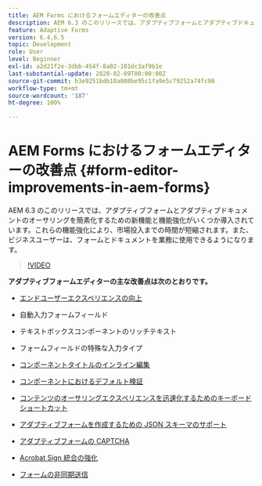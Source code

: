 ```yaml
---
title: AEM Forms におけるフォームエディターの改善点
description: AEM 6.3 のこのリリースでは、アダプティブフォームとアダプティブドキュメントのオーサリングを簡素化するための新機能と機能強化がいくつか導入されています。これらの機能強化により、市場投入までの時間が短縮されます。また、ビジネスユーザーは、フォームとドキュメントを業務に使用できるようになります。
feature: Adaptive Forms
version: 6.4,6.5
topic: Development
role: User
level: Beginner
exl-id: a2d21f2e-3dbb-454f-8a02-101dc3af9b1e
last-substantial-update: 2020-02-09T00:00:00Z
source-git-commit: b3e9251bdb18a008be95c1fa9e5c79252a74fc98
workflow-type: tm+mt
source-wordcount: '187'
ht-degree: 100%

---
```


# AEM Forms におけるフォームエディターの改善点 {#form-editor-improvements-in-aem-forms}

AEM 6.3 のこのリリースでは、アダプティブフォームとアダプティブドキュメントのオーサリングを簡素化するための新機能と機能強化がいくつか導入されています。これらの機能強化により、市場投入までの時間が短縮されます。また、ビジネスユーザーは、フォームとドキュメントを業務に使用できるようになります。

>[!VIDEO](https://video.tv.adobe.com/v/19500?quality=12&learn=on)

**アダプティブフォームエディターの主な改善点は次のとおりです。**

* [エンドユーザーエクスペリエンスの向上](https://helpx.adobe.com/jp/aem-forms/6-3/introduction-forms-authoring.html)

* 自動入力フォームフィールド
* テキストボックスコンポーネントのリッチテキスト
* フォームフィールドの特殊な入力タイプ

* [コンポーネントタイトルのインライン編集](https://helpx.adobe.com/jp/aem-forms/6-3/introduction-forms-authoring.html)
* [コンポーネントにおけるデフォルト検証](https://helpx.adobe.com/jp/aem-forms/6-3/introduction-forms-authoring.html)
* [コンテンツのオーサリングエクスペリエンスを迅速化するためのキーボードショートカット](https://helpx.adobe.com/jp/aem-forms/6-3/keyboard-shortcuts.html#AdaptiveFormEditor)
* [アダプティブフォームを作成するための JSON スキーマのサポート](https://helpx.adobe.com/jp/aem-forms/6-3/adaptive-form-json-schema-form-model.html)
* [アダプティブフォームの CAPTCHA](https://helpx.adobe.com/jp/aem-forms/6-3/captcha-adaptive-forms.html)
* [Acrobat Sign 統合の強化](https://helpx.adobe.com/jp/aem-forms/6-3/working-with-adobe-sign.html)
* [フォームの非同期送信](https://helpx.adobe.com/jp/aem-forms/6-3/asynchronous-submissions-adaptive-forms.html)
